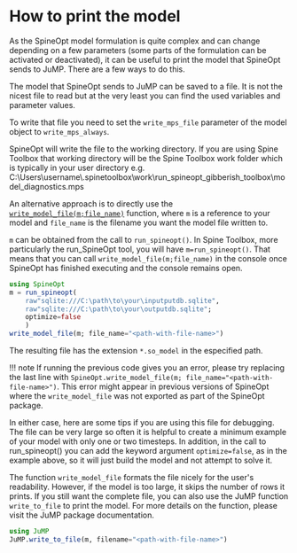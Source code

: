 # How to print the model

As the SpineOpt model formulation is quite complex and can change depending on a few parameters (some parts of the formulation can be activated or deactivated), it can be useful to print the model that SpineOpt sends to JuMP. There are a few ways to do this.

The model that SpineOpt sends to JuMP can be saved to a file. It is not the nicest file to read but at the very least you can find the used variables and parameter values.

To write that file you need to set the `write_mps_file` parameter of the model object to `write_mps_always`.

SpineOpt will write the file to the working directory. If you are using Spine Toolbox that working directory will be the Spine Toolbox work folder which is typically in your user directory e.g. C:\\Users\\username\\.spinetoolbox\\work\\run\_spineopt\_gibberish\_toolbox\\model\_diagnostics.mps

An alternative approach is to directly use the [`write_model_file(m;file_name)`](https://github.com/spine-tools/SpineOpt.jl/blob/master/src/util/write_information_files.jl) function, where `m` is a reference to your model and `file_name` is the filename you want the model file written to.

`m` can be obtained from the call to `run_spineopt()`. In Spine Toolbox, more particularly the run\_SpineOpt tool, you will have `m=run_spineopt()`. That means that you can call `write_model_file(m;file_name)` in the console once SpineOpt has finished executing and the console remains open.

```julia
using SpineOpt
m = run_spineopt(
    raw"sqlite:///C:\path\to\your\inputputdb.sqlite", 
    raw"sqlite:///C:\path\to\your\outputdb.sqlite";
    optimize=false
    )
write_model_file(m; file_name="<path-with-file-name>")
```

The resulting file has the extension `*.so_model` in the especified path.

!!! note
    If running the previous code gives you an error, please try replacing the last line with `SpineOpt.write_model_file(m; file_name="<path-with-file-name>")`. This error might appear in previous versions of SpineOpt where the `write_model_file` was not exported as part of the SpineOpt package.

In either case, here are some tips if you are using this file for debugging. The file can be very large so often it is helpful to create a minimum example of your model with only one or two timesteps. In addition, in the call to run\_spineopt() you can add the keyword argument `optimize=false`, as in the example above, so it will just build the model and not attempt to solve it.

The function `write_model_file` formats the file nicely for the user's readability. However, if the model is too large, it skips the number of rows it prints. If you still want the complete file, you can also use the JuMP function `write_to_file` to print the model. For more details on the function, please visit the JuMP package documentation.

```julia
using JuMP
JuMP.write_to_file(m, filename="<path-with-file-name>")
```
